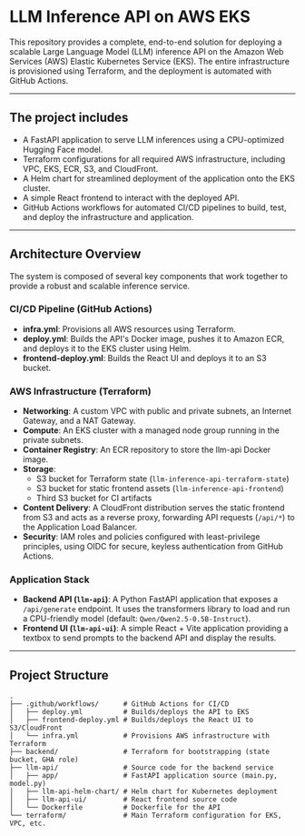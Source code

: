 # LLM Inference API on AWS EKS

This repository provides a complete, end-to-end solution for deploying a scalable Large Language Model (LLM) inference API on the Amazon Web Services (AWS) Elastic Kubernetes Service (EKS). The entire infrastructure is provisioned using Terraform, and the deployment is automated with GitHub Actions.

---

## The project includes

- A FastAPI application to serve LLM inferences using a CPU-optimized Hugging Face model.  
- Terraform configurations for all required AWS infrastructure, including VPC, EKS, ECR, S3, and CloudFront.  
- A Helm chart for streamlined deployment of the application onto the EKS cluster.  
- A simple React frontend to interact with the deployed API.  
- GitHub Actions workflows for automated CI/CD pipelines to build, test, and deploy the infrastructure and application.  

---

## Architecture Overview

The system is composed of several key components that work together to provide a robust and scalable inference service.

### CI/CD Pipeline (GitHub Actions)

- **infra.yml**: Provisions all AWS resources using Terraform.  
- **deploy.yml**: Builds the API's Docker image, pushes it to Amazon ECR, and deploys it to the EKS cluster using Helm.  
- **frontend-deploy.yml**: Builds the React UI and deploys it to an S3 bucket.  

### AWS Infrastructure (Terraform)

- **Networking**: A custom VPC with public and private subnets, an Internet Gateway, and a NAT Gateway.  
- **Compute**: An EKS cluster with a managed node group running in the private subnets.  
- **Container Registry**: An ECR repository to store the llm-api Docker image.  
- **Storage**:  
  - S3 bucket for Terraform state (`llm-inference-api-terraform-state`)  
  - S3 bucket for static frontend assets (`llm-inference-api-frontend`)  
  - Third S3 bucket for CI artifacts  
- **Content Delivery**: A CloudFront distribution serves the static frontend from S3 and acts as a reverse proxy, forwarding API requests (`/api/*`) to the Application Load Balancer.  
- **Security**: IAM roles and policies configured with least-privilege principles, using OIDC for secure, keyless authentication from GitHub Actions.  

### Application Stack

- **Backend API (`llm-api`)**: A Python FastAPI application that exposes a `/api/generate` endpoint. It uses the transformers library to load and run a CPU-friendly model (default: `Qwen/Qwen2.5-0.5B-Instruct`).  
- **Frontend UI (`llm-api-ui`)**: A simple React + Vite application providing a textbox to send prompts to the backend API and display the results.  

---

## Project Structure

```plaintext
.
├── .github/workflows/      # GitHub Actions for CI/CD
│   ├── deploy.yml          # Builds/deploys the API to EKS
│   ├── frontend-deploy.yml # Builds/deploys the React UI to S3/CloudFront
│   └── infra.yml           # Provisions AWS infrastructure with Terraform
├── backend/                # Terraform for bootstrapping (state bucket, GHA role)
├── llm-api/                # Source code for the backend service
│   ├── app/                # FastAPI application source (main.py, model.py)
│   ├── llm-api-helm-chart/ # Helm chart for Kubernetes deployment
│   ├── llm-api-ui/         # React frontend source code
│   └── Dockerfile          # Dockerfile for the API
└── terraform/              # Main Terraform configuration for EKS, VPC, etc.
